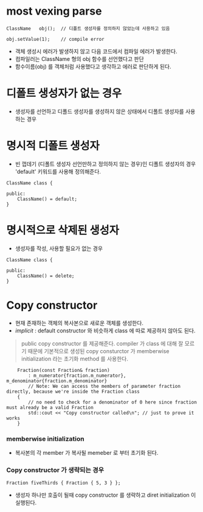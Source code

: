 
# most vexing parse

```
ClassName   obj();  // 디폴트 생성자를 정의하지 않았는데 사용하고 있음

obj.setValue(1);    // compile error
```
- 객체 생성시 에러가 발생하지 않고 다음 코드에서 컴파일 에러가 발생한다.
- 컴파일러는 ClassName 형의 obj 함수를 선언했다고 판단
- 함수이름(obj) 를 객체처럼 사용했다고 생각하고 에러로 판단하게 된다.


# 디폴트 생성자가 없는 경우
- 생성자를 선언하고 디폴드 생성자를 생성하지 않은 상태에서 디폴트 생성자를 사용하는 경우


# 명시적 디폴트 생성자

- 빈 껍데기 (디폴트 생성자 선언만하고 정의하지 않는 경우)인 디폴트 생성자의 경우 'default' 키워드를 사용해 정의해준다.

```
ClassName class {

public:
    ClassName() = default;
}

```

# 명시적으로 삭제된 생성자
- 생성자를 작성, 사용할 필요가 없는 경우
```
ClassName class {

public:
    ClassName() = delete;
}

```




# Copy constructor

- 현재 존재하는 객체의 복사본으로 새로운 객체를 생성한다.
- *implicit* : default constructor 와 비슷하게 class 에 따로 제공하지 않아도 된다.
> public copy constructor 를 제공해준다.
> compiler 가 class 에 대해 잘 모르기 때문에 기본적으로 생성된 copy consturctor 가 memberwise initialization 라는 초기화 method 를 사용한다.

```
    Fraction(const Fraction& fraction)
        : m_numerator{fraction.m_numerator}, m_denominator{fraction.m_denominator}
        // Note: We can access the members of parameter fraction directly, because we're inside the Fraction class
    {
        // no need to check for a denominator of 0 here since fraction must already be a valid Fraction
        std::cout << "Copy constructor called\n"; // just to prove it works
    }
```
### memberwise initialization
- 복사본의 각 member 가 복사될 memeber 로 부터 초기화 된다.



### Copy constructor 가 생략되는 경우
```
Fraction fiveThirds { Fraction { 5, 3 } };
```

- 생성자 하나만 호출이 될때 copy constructor 를 생략하고 diret initialization 이 실행된다.
